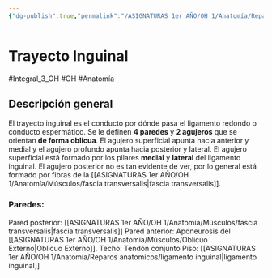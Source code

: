 ```yaml
---
{"dg-publish":true,"permalink":"/ASIGNATURAS 1er AÑO/OH 1/Anatomía/Reparos anatomicos/Trayecto inguinal/"}
---
```


# Trayecto Inguinal
#Integral_3_OH #OH #Anatomía
## Descripción general
El trayecto inguinal es el conducto por dónde pasa el ligamento redondo o conducto espermático.
Se le definen **4 paredes** y **2 agujeros** que se orientan **de forma oblicua**. El agujero superficial apunta hacia anterior y medial y el agujero profundo apunta hacia posterior y lateral.
El agujero superficial está formado por los pilares **medial** y **lateral** del ligamento inguinal. El agujero posterior no es tan evidente de ver, por lo general está formado por fibras de la [[ASIGNATURAS 1er AÑO/OH 1/Anatomía/Músculos/fascia transversalis\|fascia transversalis]].
### Paredes:
Pared posterior: [[ASIGNATURAS 1er AÑO/OH 1/Anatomía/Músculos/fascia transversalis\|fascia transversalis]]
Pared anterior: Aponeurosis del [[ASIGNATURAS 1er AÑO/OH 1/Anatomía/Músculos/Oblicuo Externo\|Oblicuo Externo]].
Techo: Tendón conjunto
Piso: [[ASIGNATURAS 1er AÑO/OH 1/Anatomía/Reparos anatomicos/ligamento inguinal\|ligamento inguinal]]
